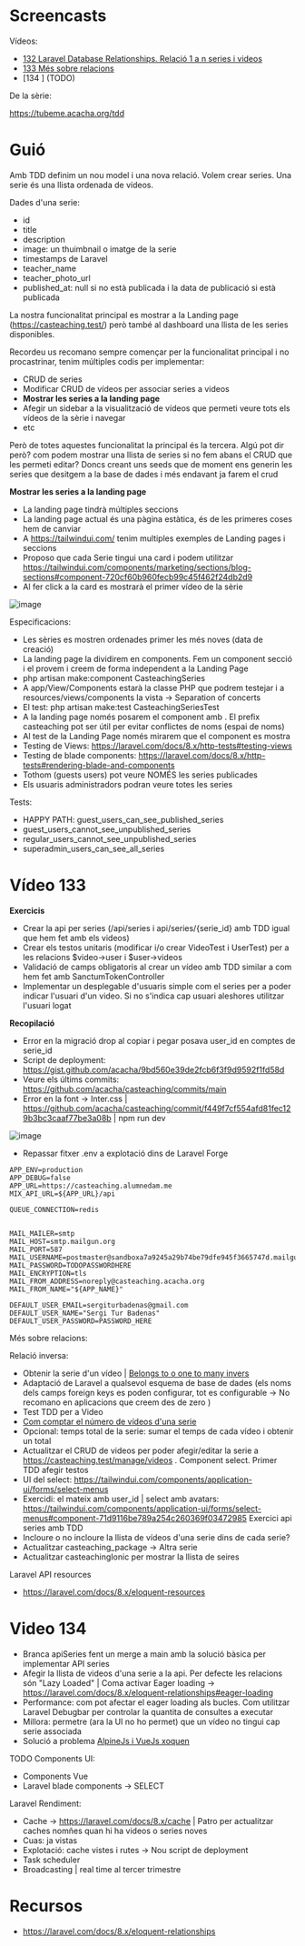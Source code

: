 # Screencasts

Vídeos:

- [132 Laravel Database Relationships. Relació 1 a n series i videos](https://youtu.be/VTIqo4fGkMs)
- [133 Més sobre relacions](https://youtu.be/7LLFIUNyCVk)
- [134 ] (TODO)

De la sèrie:

https://tubeme.acacha.org/tdd

# Guió

Amb TDD definim un nou model i una nova relació. Volem crear series. Una serie és una llista ordenada de vídeos.

Dades d'una serie:
- id
- title
- description
- image: un thuimbnail o imatge de la serie
- timestamps de Laravel
- teacher_name
- teacher_photo_url
- published_at: null si no està publicada i la data de publicació si està publicada

La nostra funcionalitat principal es mostrar a la Landing page (https://casteaching.test/) però també al dashboard una llista de les series disponibles.

Recordeu us recomano sempre començar per la funcionalitat principal i no procastrinar, tenim múltiples codis per implementar:

- CRUD de series
- Modificar CRUD de vídeos per associar series a videos
- **Mostrar les series a la landing page**
- Afegir un sidebar a la visualització de vídeos que permeti veure tots els vídeos de la sèrie i navegar
- etc

Però de totes aquestes funcionalitat la principal és la tercera. Algú pot dir però? com podem mostrar una llista de series si no fem abans el CRUD que les permeti editar? Doncs creant uns seeds que de moment ens generin les series que desitgem a la base de dades i més endavant ja farem el crud

**Mostrar les series a la landing page**
- La landing page tindrà múltiples seccions
- La landing page actual és una pàgina estàtica, és de les primeres coses hem de canviar
- A https://tailwindui.com/ tenim multiples exemples de Landing pages i seccions
- Proposo que cada Serie tingui una card i podem utilitzar https://tailwindui.com/components/marketing/sections/blog-sections#component-720cf60b960fecb99c45f462f24db2d9
- Al fer click a la card es mostrarà el primer vídeo de la sèrie

![image](https://user-images.githubusercontent.com/4015406/150312237-5fa8c650-d881-4b53-8e58-fefd9a9fccd8.png)
 
 Especificacions:
 - Les sèries es mostren ordenades primer les més noves (data de creació)
 - La landing page la dividirem en components. Fem un component secció i el provem i creem de forma independent a la Landing Page
 - php artisan make:component CasteachingSeries
 - A app/View/Components estarà la classe PHP que podrem testejar i a resources/views/components la vista -> Separation of concerts
 - El test: php artisan make:test CasteachingSeriesTest
 - A la landing page només posarem el component amb <x-casteaching-series> . El prefix casteaching pot ser útil per evitar conflictes de noms (espai de noms)
 - Al test de la Landing Page només mirarem que el component es mostra
 - Testing de Views: https://laravel.com/docs/8.x/http-tests#testing-views
 - Testing de blade components: https://laravel.com/docs/8.x/http-tests#rendering-blade-and-components
 - Tothom (guests users) pot veure NOMÉS les series publicades 
 - Els usuaris administradors podran veure totes les series
 
Tests:
- HAPPY PATH: guest_users_can_see_published_series
- guest_users_cannot_see_unpublished_series
- regular_users_cannot_see_unpublished_series
- superadmin_users_can_see_all_series
 
 # Vídeo 133
 
 **Exercicis**
 - Crear la api per series (/api/series i api/series/{serie_id} amb TDD igual que hem fet amb els videos)
 - Crear els testos unitaris (modificar i/o crear VideoTest i UserTest) per a les relacions $video->user i $user->videos
 - Validació de camps obligatoris al crear un vídeo amb TDD similar a com hem fet amb SanctumTokenController
 - Implementar un desplegable d'usuaris simple com el series per a poder indicar l'usuari d'un video. Si no s'indica cap usuari aleshores utilitzar l'usuari logat
 
 **Recopilació**
 - Error en la migració drop al copiar i pegar posava user_id en comptes de serie_id
 - Script de deployment: https://gist.github.com/acacha/9bd560e39de2fcb6f3f9d9592f1fd58d
 - Veure els últims commits: https://github.com/acacha/casteaching/commits/main
 - Error en la font -> Inter.css | https://github.com/acacha/casteaching/commit/f449f7cf554afd81fec129b3bc3caaf77be3a08b | npm run dev
 
 ![image](https://user-images.githubusercontent.com/4015406/150671207-646fa7d5-a367-43fe-9d17-29fbbb74c318.png)

- Repassar fitxer .env a explotació dins de Laravel Forge

```
APP_ENV=production
APP_DEBUG=false
APP_URL=https://casteaching.alumnedam.me
MIX_API_URL=${APP_URL}/api

QUEUE_CONNECTION=redis

 
MAIL_MAILER=smtp
MAIL_HOST=smtp.mailgun.org
MAIL_PORT=587
MAIL_USERNAME=postmaster@sandboxa7a9245a29b74be79dfe945f3665747d.mailgun.org
MAIL_PASSWORD=TODOPASSWORDHERE
MAIL_ENCRYPTION=tls
MAIL_FROM_ADDRESS=noreply@casteaching.acacha.org
MAIL_FROM_NAME="${APP_NAME}"
 
DEFAULT_USER_EMAIL=sergiturbadenas@gmail.com
DEFAULT_USER_NAME="Sergi Tur Badenas"
DEFAULT_USER_PASSWORD=PASSWORD_HERE
``` 
 
 Més sobre relacions:
 
 Relació inversa:
 - Obtenir la serie d'un vídeo | [Belongs to o one to many invers](https://laravel.com/docs/8.x/eloquent-relationships#one-to-many-inverse)
 - Adaptació de Laravel a qualsevol esquema de base de dades (els noms dels camps foreign keys es poden configurar, tot es configurable -> No recomano en aplicacions que creem des de zero )
 - Test TDD per a Video
 - [Com comptar el número de vídeos d'una serie](https://laravel.com/docs/8.x/eloquent-relationships#counting-related-models)
 - Opcional: temps total de la serie: sumar el temps de cada vídeo i obtenir un total
 - Actualitzar el CRUD de videos per poder afegir/editar la serie a https://casteaching.test/manage/videos . Component select. Primer TDD afegir testos
 - UI del select: https://tailwindui.com/components/application-ui/forms/select-menus
 - Exercidi: el mateix amb user_id | select amb avatars: https://tailwindui.com/components/application-ui/forms/select-menus#component-71d9116be789a254c260369f03472985
 Exercici api series amb TDD
 - Incloure o no incloure la llista de vídeos d'una serie dins de cada serie?
 - Actualitzar casteaching_package -> Altra serie
 - Actualitzar casteachingIonic per mostrar la llista de seires
 
 Laravel API resources
 - https://laravel.com/docs/8.x/eloquent-resources
 
 # Video 134
 
 - Branca apiSeries fent un merge a main amb la solució bàsica per implementar API series
 - Afegir la llista de videos d'una serie a la api. Per defecte les relacions són "Lazy Loaded" | Coma activar Eager loading -> https://laravel.com/docs/8.x/eloquent-relationships#eager-loading
 - Performance: com pot afectar el eager loading als bucles. Com utilitzar Laravel Debugbar per controlar la quantita de consultes a executar
 - Millora: permetre (ara la UI no ho permet) que un vídeo no tingui cap serie associada 
 - Solució a problema [AlpineJs i VueJs xoquen](https://github.com/acacha/casteaching/issues/13)
 
TODO
Components UI:
- Components Vue
- Laravel blade components -> SELECT
 
Laravel Rendiment: 
- Cache -> https://laravel.com/docs/8.x/cache | Patro per actualitzar caches nomñes quan hi ha videos o series noves
- Cuas: ja vistas
- Explotació: cache vistes i rutes -> Nou script de deployment
- Task scheduler
- Broadcasting | real time al tercer trimestre
# Recursos

- https://laravel.com/docs/8.x/eloquent-relationships
